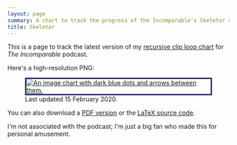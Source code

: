 ```yaml
---
layout: page
summary: A chart to track the progress of the Incomparable's Skeletor clip loop.
title: Skeletor
---
```


This is a page to track the latest version of my [recursive clip loop chart](/2014/06/skeletor/) for *The Incomparable* podcast.

Here's a high-resolution PNG:

<figure>
  <a href="/files/2020/skeletor_feb2020.png">
    <img src="/files/2020/skeletor_feb2020.png" style="border-style: solid; border-color: #242b6f;" alt="An image chart with dark blue dots and arrows between them.">
  </a>
  <figcaption>Last updated 15 February 2020.</figcaption>
</figure>

You can also download a [PDF version](/files/2020/skeletor_feb2020.pdf) or the [LaTeX source code](/files/2020/skeletor_feb2020.tex).

I'm not associated with the podcast; I'm just a big fan who made this for personal amusement.